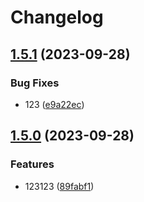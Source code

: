 # Changelog

## [1.5.1](https://github.com/StepanMatula/hcv/compare/v1.5.0...v1.5.1) (2023-09-28)


### Bug Fixes

* 123 ([e9a22ec](https://github.com/StepanMatula/hcv/commit/e9a22ec6f36842d078dc67b2c570454548c7c698))

## [1.5.0](https://github.com/StepanMatula/hcv/compare/1.4.2...v1.5.0) (2023-09-28)


### Features

* 123123 ([89fabf1](https://github.com/StepanMatula/hcv/commit/89fabf1360758de6d075d447f013f02e3e23f8da))
